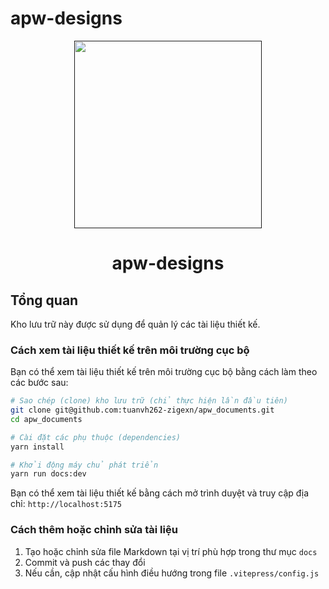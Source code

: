 # apw-designs
<p align="center">
  <a href="">
    <img src="https://dew8lut0z0dqr.cloudfront.net/nuxt_web/dist/client/img/6173dcb.svg" width="300">
  </a>
</p>

<h1 align="center">apw-designs</h1>

## Tổng quan
Kho lưu trữ này được sử dụng để quản lý các tài liệu thiết kế.

### Cách xem tài liệu thiết kế trên môi trường cục bộ

Bạn có thể xem tài liệu thiết kế trên môi trường cục bộ bằng cách làm theo các bước sau:

```bash
# Sao chép (clone) kho lưu trữ (chỉ thực hiện lần đầu tiên)
git clone git@github.com:tuanvh262-zigexn/apw_documents.git
cd apw_documents

# Cài đặt các phụ thuộc (dependencies)
yarn install

# Khởi động máy chủ phát triển
yarn run docs:dev
```

Bạn có thể xem tài liệu thiết kế bằng cách mở trình duyệt và truy cập địa chỉ: `http://localhost:5175`

### Cách thêm hoặc chỉnh sửa tài liệu

1. Tạo hoặc chỉnh sửa file Markdown tại vị trí phù hợp trong thư mục `docs`
2. Commit và push các thay đổi
3. Nếu cần, cập nhật cấu hình điều hướng trong file `.vitepress/config.js`
